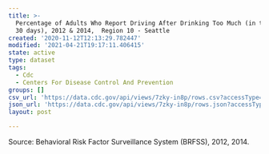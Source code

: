 ```yaml
---
title: >-
  Percentage of Adults Who Report Driving After Drinking Too Much (in the past
  30 days), 2012 & 2014,  Region 10 - Seattle
created: '2020-11-12T12:13:29.782447'
modified: '2021-04-21T19:17:11.406415'
state: active
type: dataset
tags:
  - Cdc
  - Centers For Disease Control And Prevention
groups: []
csv_url: 'https://data.cdc.gov/api/views/7zky-in8p/rows.csv?accessType=DOWNLOAD'
json_url: 'https://data.cdc.gov/api/views/7zky-in8p/rows.json?accessType=DOWNLOAD'
layout: post

---
```

Source: Behavioral Risk Factor Surveillance System (BRFSS), 2012, 2014.
